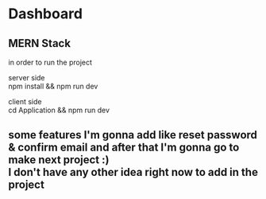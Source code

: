 # Dashboard
MERN Stack
---
in order to run the project <br/>

server side <br/>
npm install && npm run dev <br/>

client side <br/>
cd Application && npm run dev 
 
 
some features I'm gonna add like reset password & confirm email and after that I'm gonna go to make next project :) <br/>
I don't have any other idea right now to add in the project
---
